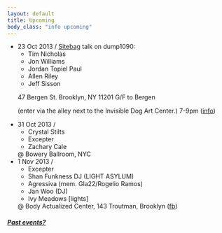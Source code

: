 ```yaml
---
layout: default
title: Upcoming 
body_class: "info upcoming"
---
```

<ul class="classed root">
  <li class="lecture">23 Oct 2013 /
  <a href="http://sitebag.biz"</a>Sitebag</a> talk on dump1090:
  <ul>
    <li>Tim Nicholas</li>
    <li class="more">Jon Williams</li>
    <li>Jordan Topiel Paul</li>
    <li>Allen Riley</li>
    <li>Jeff Sisson</li>
  </ul>
  
  47 Bergen St.
  Brooklyn, NY 11201
  G/F to Bergen
  
  (enter via the alley next to the Invisible Dog Art Center.) 7-9pm
  (<a href="http://night-camp.tumblr.com/post/64711480341/sitebag-wednesday-october-23-7pm">info</a>)
  </li>
  <li class="music">31 Oct 2013 /
    <ul>
      <li>Crystal Stilts</li>
      <li class="more">Excepter</li>
      <li>Zachary Cale</li>
    </ul>
    @ Bowery Ballroom, NYC
  </li>

  <li class="music">1 Nov 2013 /
    <ul>
        <li class="more">Excepter</li>
        <li>Shan Funkness DJ (LIGHT ASYLUM)</li>
        <li>Agressiva (mem. Gla22/Rogelio Ramos)</li>
        <li>Jan Woo (DJ)</li>
        <li>Ivy Meadows [lights]</li>
    </ul>
    @ Body Actualized Center, 143 Troutman, Brooklyn (<a href="https://www.facebook.com/events/1421655211386415/">fb</a>)
  </li>
  
</ul>

<h5><a href="chronology.html">Past events?</a></h5>
